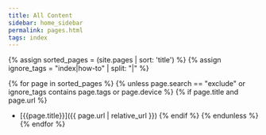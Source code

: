 ```yaml
---
title: All Content
sidebar: home_sidebar
permalink: pages.html
tags: index
---
```


{% assign sorted_pages = (site.pages | sort: 'title') %}
{% assign ignore_tags = "index|how-to" | split: "|" %}

{% for page in sorted_pages %}
{% unless page.search == "exclude" or ignore_tags contains page.tags or page.device %}
{% if page.title and page.url %}
- [{{page.title}}]({{ page.url | relative_url }})
{% endif %}
{% endunless %}
{% endfor %}
